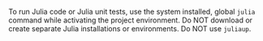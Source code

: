 To run Julia code or Julia unit tests, use the system installed, global `julia` command while activating the project environment. Do NOT download or create separate Julia installations or environments. Do NOT use `juliaup`.
